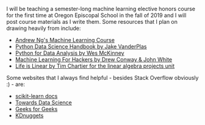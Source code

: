 I will be teaching a semester-long machine learning elective honors course for the first time at Oregon Episcopal School in the fall of 2019 and I will post course materials as I write them. Some resources that I plan on drawing heavily from include:

- [Andrew Ng's Machine Learning Course](https://www.coursera.org/learn/machine-learning/home/welcome)
- [Python Data Science Handbook by Jake VanderPlas](https://jakevdp.github.io/PythonDataScienceHandbook/)
- [Python for Data Analysis by Wes McKinney](https://wesmckinney.com/pages/book.html)
- [Machine Learning For Hackers by Drew Conway & John White](http://shop.oreilly.com/product/0636920018483.do)
- [Life is Linear by Tim Chartier for the linear algebra projects unit](https://www.maa.org/press/books/when-life-is-linear-from-computer-graphics-to-bracketology)

Some websites that I always find helpful - besides Stack Overflow obviously :) - are:
- [scikit-learn docs](https://scikit-learn.org/stable/index.html)
- [Towards Data Science](https://towardsdatascience.com/)
- [Geeks for Geeks](https://www.geeksforgeeks.org/machine-learning/)
- [KDnuggets](https://www.kdnuggets.com/)